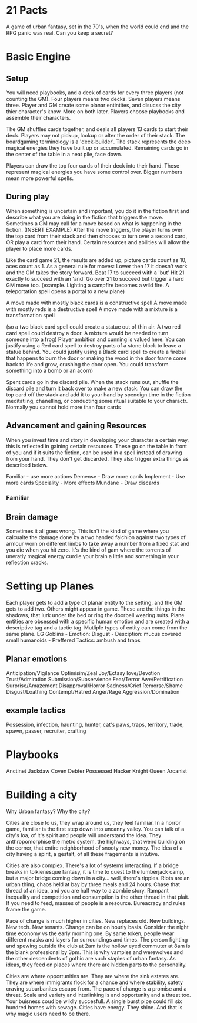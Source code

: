 # 21 Pacts

A game of urban fantasy, set in the 70's, when the world could end and the RPG panic was real.
Can you keep a secret?

# Basic Engine
## Setup
You will need playbooks, and a deck of cards for every three players (not counting the GM). Four players means two decks. Seven players means three. Player and GM create some planar entintites, and disucss the city thier character's know. More on both later. Players choose playbooks and assemble their characters.

The GM shuffles cards together, and deals all players 13 cards to start their deck.
Players may not pickup, lookup or alter the order of their stack. The boardgaming terminology is a 'deck-builder'.
The stack represents the deep magical energies they have built up or accumulated. 
Remaining cards go in the center of the table in a neat pile, face down.

Players can draw the top four cards of their deck into their hand. These represent magical energies you have some control over. Bigger  numbers mean more powerful spells.

## During play
When something is uncertain and important, you do it in the fiction first and describe what you are doing in the fiction that triggers the move. Sometimes a GM may call for a move based on what is happening in the fiction. (INSERT EXAMPLE)
After the move triggers, the player turns over the top card from their stack and then chooses to turn over a second card, OR play a card from their hand. Certain resources and abilities will allow the player to place more cards.

Like the card game 21, the results are added up, picture cards count as 10, aces count as 1.
As a general rule for moves:
Lower then 17 it doesn't work and the GM takes the story forward.
  Beat 17 to succeed with a 'but'
  Hit 21 exactly to succeed with an 'and'
  Go over 21 to succeed but trigger a hard GM move too. (example. Lighting a campfire becomes a wild fire. A teleportation spell opens a portal to a new plane)

A move made with mostly black cards is a constructive spell
A move made with mostly reds is a destructive spell
A move made with a mixture is a transformation spell

(so a two black card spell could create a statue out of thin air. A two red card spell could destroy a door. A mixture would be needed to turn someone into a frog)
Player ambition and cunning is valued here. You can justify using a Red card spell to destroy parts of a stone block to leave a statue  behind.
You could justify using a Black card spell to create a fireball that happens to burn the door or making the wood in the door frame come back to life and grow, crushing the door open. You could transform something into a bomb or an acorn)

Spent cards go in the discard pile. When the stack runs out, shuffle the discard pile and turn it back over to make a new stack. 
You can draw the top card off the stack and add it to your hand by spendign time in the fiction meditatiing, chanelling, or conducting some ritual suitable to your charactr. Normally you cannot hold more than four cards

## Advancement and gaining Resources
When you invest time and story in developing your character a certain way, this is reflected in gaining certain resources. These go on the table in front of you and if it suits the fiction, can be used in a spell instead of drawing from your hand. They don't get discarded. They also trigger extra things as described below.

Familiar -  use more actions
Demense - Draw more cards
Implement - Use more cards
Speciality - More effects
Mundane - Draw discards

### Familiar

## Brain damage
Sometimes it all goes wrong. This isn't the kind of game where you calcualte the damage done by a two handed falchion against two types of armour worn on different limbs to take away a number from a fixed stat and you die when you hit zero. It's the kind of gam where the torrents of uneratly magical energy curdle your brain a little and something in your reflection cracks.




# Setting up Planes

Each player gets to add a type of planar entity to the setting, and the GM gets to add two. Others might appear in game. These are the things in the shadows, that lurk under the bed or ring the doorbell wearing suits.
Plane entities are obsessed with a specific human emotion and are created with a descriptive tag and a tactic tag. Mutliple types of entity can come from the same plane. EG Goblins - Emotion: Disgust - Desciption: mucus covered small humanoids - Preffered Tactics: ambush and traps

## Planar emotions
Anticipation/Vigilance
Optimisim/Zeal
Joy/Ectasy
love/Devotion
Trust/Admiration
Submission/Subservience
Fear/Terror
Awe/Petrification
Surprise/Amazement
Disapproval/Horror
Sadness/Grief
Remorse/Shame
Disgust/Loathing
Contempt/Hatred
Anger/Rage
Aggression/Domination

## example tactics
Possession, infection, haunting, hunter, cat's paws, 
traps, territory, trade, spawn, passer, recruiter, crafting 

# Playbooks
Anctinet
Jackdaw
Coven
Debter
Possessed
Hacker
Knight
Queen
Arcanist


# Building a city

Why Urban fantasy? Why the city?

Cities are close to us, they wrap around us, they feel familiar. In a horror game, familiar is the first step down into uncanny valley. You can talk of a city's loa, of it's spirit and people will understand the idea. They anthropomorphise the metro system, the highways, that weird building on the corner, that entire neighborhood of snooty new money. The idea of a city having a spirit, a gestalt, of all these fragements is intutive. 

Cities are also complex. There's a lot of systems interacting. If a bridge breaks in tolkienesque fantasy, it is time to quest to the lumberjack camp, but a major bridge coming down in a city... well, there's ripples. Riots are an urban thing, chaos held at bay by three meals and 24 hours. Chase that thread of an idea, and you are half way to a zombie story. Rampant inequality and competition and consumption is the other thread in that plait. If you need to feed, masses of people is a resource. Bureacracy and rules frame the game.

Pace of change is much higher in cities. New replaces old. New buildings. New tech. New tenants. Change can be on hourly basis. Consider the night time economy vs the early morning one. By same token, people wear different masks and layers for surroundings and times. The person fighting and spewing outside the club at 2am is the hollow eyed commuter at 8am is the blank professional by 3pm. This is why vampies and werewolves and the other descendents of gothic are such staples of urban fantasy. As ideas, they feed on places where there are hidden parts to the personality. 

Cities are where opportunities are. They are where the sink estates are. They are where immigrants flock for a chance and where stability, safety craving suburbanites escape from. The pace of change is a promise and a threat. Scale and variety and interlinking is and opportunity and a threat too. Your buisness coud be wildly succesfull. A single burst pipe could fill six hundred homes with sewage.
Cities have energy. They shine. And that is why magic users need to be there.

